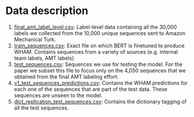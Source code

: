# Data description

1. [final_amt_label_level.csv](./data/final_amt_label_level.csv): Label-level data containing all the 30,000 labels we collected from the 10,000 unique sequences sent to Amazon Mechanical Turk.
2. [train_sequences.csv](./data/train_sequences.csv): Exact file on which BERT is finetuned to produce WHAM. Contains sequences from a variety of sources (e.g. internal team labels, AMT labels)
3. [test_sequences.csv](./data/test_sequences.csv): Sequences we use for testing the model. For the paper we subset this file to focus only on the 4,050 sequences that we obtained from the final AMT labeling effort.
4. [v1_test_sequences_predictions.csv](./data/v1_test_sequences_predictions.csv): Contains the WHAM predictions for each one of the sequences that are part of the test data. These sequences are unseen to the model.
5. [dict_replication_test_sequences.csv](./data/dict_replication_test_sequences.csv): Contains the dictionary tagging of all the test sequences.